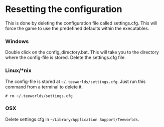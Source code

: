 # Resetting the configuration

This is done by deleting the configuration file called settings.cfg. This will force the game to use the predefined defaults within the executables.

### Windows

Double click on the config_directory.bat. This will take you to the directory where the config-file is stored. Delete the settings.cfg file.

### Linux/*nix

The config-file is stored at `~/.teeworlds/settings.cfg`. Just run this command from a terminal to delete it.

`# rm ~/.teeworlds/settings.cfg`

### OSX

Delete settings.cfg in `~/Library/Application Support/Teeworlds`.

